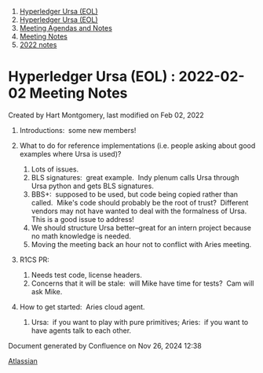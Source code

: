 1. [Hyperledger Ursa (EOL)](index.html)
2. [Hyperledger Ursa (EOL)](19595269.html)
3. [Meeting Agendas and Notes](Meeting-Agendas-and-Notes_19603313.html)
4. [Meeting Notes](Meeting-Notes_19611649.html)
5. [2022 notes](2022-notes_19612152.html)

# Hyperledger Ursa (EOL) : 2022-02-02 Meeting Notes

Created by Hart Montgomery, last modified on Feb 02, 2022

1. Introductions:  some new members!
2. What to do for reference implementations (i.e. people asking about good examples where Ursa is used)?
   
   1. Lots of issues.
   2. BLS signatures:  great example.  Indy plenum calls Ursa through Ursa python and gets BLS signatures.
   3. BBS+:  supposed to be used, but code being copied rather than called.  Mike's code should probably be the root of trust?  Different vendors may not have wanted to deal with the formalness of Ursa.  This is a good issue to address!
   4. We should structure Ursa better–great for an intern project because no math knowledge is needed.
   5. Moving the meeting back an hour not to conflict with Aries meeting.
3. R1CS PR:
   
   1. Needs test code, license headers.
   2. Concerns that it will be stale:  will Mike have time for tests?  Cam will ask Mike.
4. How to get started:  Aries cloud agent.
   
   1. Ursa:  if you want to play with pure primitives; Aries:  if you want to have agents talk to each other.

Document generated by Confluence on Nov 26, 2024 12:38

[Atlassian](http://www.atlassian.com/)
